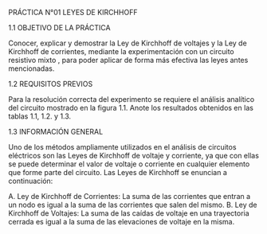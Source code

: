 PRÁCTICA N°01 LEYES DE KIRCHHOFF

1.1 OBJETIVO DE LA PRÁCTICA

Conocer, explicar y demostrar la Ley de Kirchhoff de voltajes y la Ley de Kirchhoff de corrientes, mediante la experimentación con un circuito resistivo mixto , para poder aplicar de forma más efectiva las leyes antes mencionadas.

1.2 REQUISITOS PREVIOS

Para la resolución correcta del experimento se requiere el análisis analítico del circuito mostrado en la figura 1.1. Anote los resultados
obtenidos en las tablas 1.1, 1.2. y 1.3.

1.3 INFORMACIÓN GENERAL

Uno de los métodos ampliamente utilizados en el análisis de circuitos eléctricos son las Leyes de Kirchhoff de voltaje y corriente, ya que con ellas se puede determinar el valor de voltaje o corriente en cualquier elemento que forme parte del circuito. Las Leyes de Kirchhoff se enuncian a continuación: 

A.	Ley de Kirchhoff de Corrientes: La suma de las corrientes que entran a un nodo es igual a la suma de las corrientes que salen del mismo. 
B.	Ley de Kirchhoff de Voltajes: La suma de las caídas de voltaje en una trayectoria cerrada es igual a la suma de las elevaciones de voltaje en la misma.

